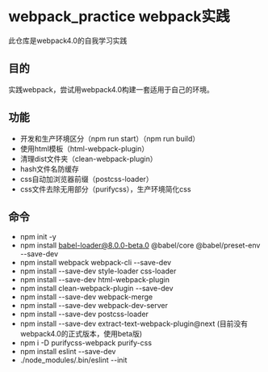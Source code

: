 # webpack_practice webpack实践
此仓库是webpack4.0的自我学习实践
## 目的
实践webpack，尝试用webpack4.0构建一套适用于自己的环境。

## 功能
* 开发和生产环境区分（npm run start）（npm run build）
* 使用html模板（html-webpack-plugin）
* 清理dist文件夹（clean-webpack-plugin）
* hash文件名防缓存
* css自动加浏览器前缀（postcss-loader）
* css文件去除无用部分（purifycss），生产环境简化css

## 命令
* npm init -y
* npm install babel-loader@8.0.0-beta.0 @babel/core @babel/preset-env --save-dev
* npm install webpack webpack-cli --save-dev
* npm install --save-dev style-loader css-loader
* npm install --save-dev html-webpack-plugin
* npm install clean-webpack-plugin --save-dev
* npm install --save-dev webpack-merge
* npm install --save-dev webpack-dev-server
* npm install --save-dev postcss-loader
* npm install --save-dev extract-text-webpack-plugin@next (目前没有webpack4.0的正式版本，使用beta版)
* npm i -D purifycss-webpack purify-css
* npm install eslint --save-dev
* ./node_modules/.bin/eslint --init
